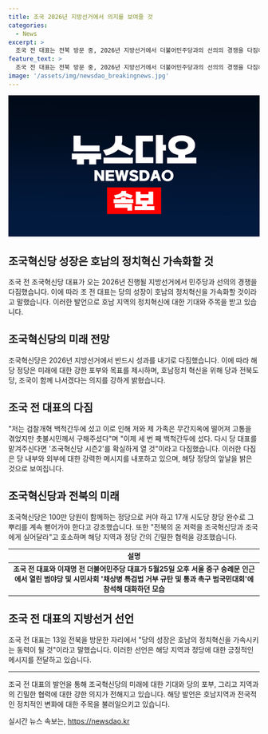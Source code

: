 ```yaml
---
title: 조국 2026년 지방선거에서 의지를 보여줄 것
categories:
  - News
excerpt: >
  조국 전 대표는 전북 방문 중, 2026년 지방선거에서 더불어민주당과의 선의의 경쟁을 다짐하며, 당의 성장이 호남의 정치혁신을 촉진할 것이라 강조했다. 또한, 민주당 텃밭인 호남에서 조국혁신당이 나서면 분열·경쟁을 막아 민주 진보 진영을 더 크게 만드는 것을 주장하며, 차기 당 대표 선출을 위한 각오를 밝혔다. 조 전 대표는 또한 100만 당원이 함께하는 정당으로 성장하고, 17개 시도당 창당을 완수하여 뿌리를 더욱 깊게 하는 것을 다짐했다.
feature_text: >
  조국 전 대표는 전북 방문 중, 2026년 지방선거에서 더불어민주당과의 선의의 경쟁을 다짐하며, 당의 성장이 호남의 정치혁신을 촉진할 것이라 강조했다. 또한, 민주당 텃밭인 호남에서 조국혁신당이 나서면 분열·경쟁을 막아 민주 진보 진영을 더 크게 만드는 것을 주장하며, 차기 당 대표 선출을 위한 각오를 밝혔다. 조 전 대표는 또한 100만 당원이 함께하는 정당으로 성장하고, 17개 시도당 창당을 완수하여 뿌리를 더욱 깊게 하는 것을 다짐했다.
image: '/assets/img/newsdao_breakingnews.jpg'
---
```


<p><img src="/assets/img/newsdao_breakingnews.jpg" alt="cryptoinkorea 속보" /></p>

<h2 data-ke-size="size26">조국혁신당 성장은 호남의 정치혁신 가속화할 것</h2>

<p data-ke-size="size16">조국 전 조국혁신당 대표가 오는 2026년 진행될 지방선거에서 민주당과 선의의 경쟁을 다짐했습니다. 이에 따라 조 전 대표는 당의 성장이 호남의 정치혁신을 가속화할 것이라고 말했습니다. 이러한 발언으로 호남 지역의 정치혁신에 대한 기대와 주목을 받고 있습니다.</p>

<h2 data-ke-size="size24">조국혁신당의 미래 전망</h2>

<p data-ke-size="size16">조국혁신당은 2026년 지방선거에서 반드시 성과를 내기로 다짐했습니다. 이에 따라 해당 정당은 미래에 대한 강한 포부와 목표를 제시하며, 호남정치 혁신을 위해 당과 전북도당, 조국이 함께 나서겠다는 의지를 강하게 밝혔습니다.</p>

<h2 data-ke-size="size24">조국 전 대표의 다짐</h2>

<p data-ke-size="size16">"저는 검찰개혁 백척간두에 섰고 이로 인해 저와 제 가족은 무간지옥에 떨어져 고통을 겪었지만 촛불시민께서 구해주셨다"며 "이제 세 번 째 백척간두에 섰다. 다시 당 대표를 맡겨주신다면 '조국혁신당 시즌2'를 확실하게 열 것"이라고 다짐했습니다. 이러한 다짐은 당 내부와 외부에 대한 강력한 메시지를 내포하고 있으며, 해당 정당의 앞날을 밝은 것으로 보여집니다.</p>

<h2 data-ke-size="size24">조국혁신당과 전북의 미래</h2>

<p data-ke-size="size16">조국혁신당은 100만 당원이 함께하는 정당으로 커야 하고 17개 시도당 창당 완수로 그 뿌리를 계속 뻗어가야 한다고 강조했습니다. 또한 "전북의 온 저력을 조국혁신당과 조국에게 실어달라"고 호소하며 해당 지역과 정당 간의 긴밀한 협력을 강조했습니다.</p>

<table>
    <thead>
        <tr>
            <th>설명</th>
        </tr>
    </thead>
    <tbody>
        <tr>
            <td style="text-align: center; height: 17px;"><b>조국 전 대표와 이재명 전 더불어민주당 대표가 5월25일 오후 서울 중구 숭례문 인근에서 열린 범야당 및 시민사회 '채상병 특검법 거부 규탄 및 통과 촉구 범국민대회'에 참석해 대화하던 모습</b></td>
        </tr>
    </tbody>
</table>

<h2 data-ke-size="size24">조국 전 대표의 지방선거 선언</h2>

<p data-ke-size="size16">조국 전 대표는 13일 전북을 방문한 자리에서 "당의 성장은 호남의 정치혁신을 가속시키는 동력이 될 것"이라고 말했습니다. 이러한 선언은 해당 지역과 정당에 대한 긍정적인 메시지를 전달하고 있습니다.</p>

<hr />

<p data-ke-size="size16">조국 전 대표의 발언을 통해 조국혁신당의 미래에 대한 기대와 당의 포부, 그리고 지역과의 긴밀한 협력에 대한 강한 의지가 전해지고 있습니다. 해당 발언은 호남지역과 전국적인 정치적인 변화에 대한 주목을 불러일으키고 있습니다.</p>
실시간 뉴스 속보는, <a href="https://newsdao.kr" rel="dofollow">https://newsdao.kr</a>


